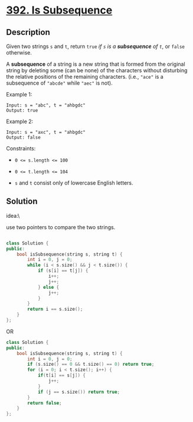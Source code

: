 # [392. Is Subsequence](https://leetcode.com/problems/is-subsequence/)

## Description

Given two strings `s` and `t`, return `true` *if `s` is a **subsequence** of `t`*, or `false` otherwise.


A **subsequence** of a string is a new string that is formed from the original string by deleting some (can be none) of the characters without disturbing the relative positions of the remaining characters. (i.e., `"ace"` is a subsequence of `"abcde"` while `"aec"` is not).


Example 1:

```
Input: s = "abc", t = "ahbgdc"
Output: true
```

Example 2:

```
Input: s = "axc", t = "ahbgdc"
Output: false
```

Constraints:

- `0 <= s.length <= 100`

- `0 <= t.length <= 104`

- `s` and `t` consist only of lowercase English letters.

## Solution

idea:\

use two pointers to compare the two strings.

```cpp

class Solution {
public:
    bool isSubsequence(string s, string t) {
        int i = 0, j = 0;
        while (i < s.size() && j < t.size()) {
            if (s[i] == t[j]) {
                i++;
                j++;
            } else {
                j++;
            }
        }
        return i == s.size();
    }
};

```

OR
    
```cpp
class Solution {
public:
    bool isSubsequence(string s, string t) {
        int i = 0, j = 0;
        if (s.size() == 0 && t.size() == 0) return true;
        for (i = 0; i < t.size(); i++) {
            if(t[i] == s[j]) {
                j++;
            }
            if (j == s.size()) return true;
        }   
        return false;
    }
};
```